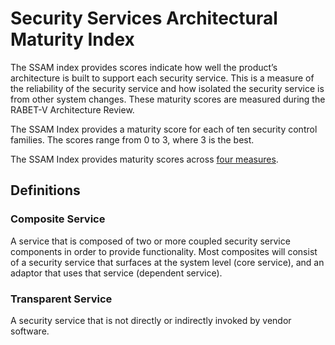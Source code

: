 # Security Services Architectural Maturity Index

The SSAM index provides scores indicate how well the product’s architecture is built to support each security service. This is a measure of the reliability of the security service and how isolated the security service is from other system changes. These maturity scores are measured during the RABET-V Architecture Review.

The SSAM Index provides a maturity score for each of ten security control families. The scores range from 0 to 3, where 3 is the best.

The SSAM Index provides maturity scores across [four measures](/Security_Services_Architectural_Maturity_Index/SSAM_Rubric).

## Definitions

### Composite Service

A service that is composed of two or more coupled security service
components in order to provide functionality. Most composites will
consist of a security service that surfaces at the system level (core
service), and an adaptor that uses that service (dependent service).

### Transparent Service

A security service that is not directly or indirectly invoked by vendor
software.
